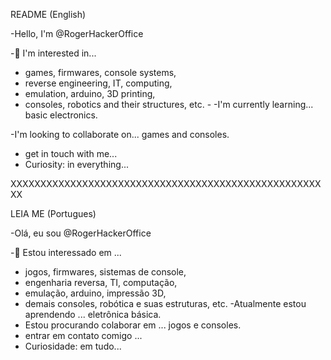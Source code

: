 README (English)


-Hello, I'm @RogerHackerOffice

-👀 I'm interested in... 
- games, firmwares, console systems,
- reverse engineering, IT, computing,
- emulation, arduino, 3D printing,
- consoles, robotics and their structures, etc. -
-I'm currently learning... basic electronics.

-I'm looking to collaborate on... games and consoles.
- get in touch with me...
- Curiosity: in everything...


XXXXXXXXXXXXXXXXXXXXXXXXXXXXXXXXXXXXXXXXXXXXXXXXXXXXXX


LEIA ME (Portugues)


-Olá, eu sou @RogerHackerOffice 

-👀 Estou interessado em ... 
- jogos, firmwares, sistemas de console,
- engenharia reversa, TI, computação,
- emulação, arduino, impressão 3D,
- demais consoles, robótica e suas estruturas, etc.
-Atualmente estou aprendendo ... eletrônica básica.
- Estou procurando colaborar em ... jogos e consoles.
- entrar em contato comigo ...
- Curiosidade: em tudo...
